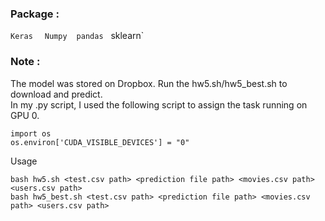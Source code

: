 
### Package : 
`Keras` &nbsp; ` Numpy`  &nbsp;` pandas` &nbsp; sklearn` &nbsp;


### Note :

The model was stored on Dropbox. Run the hw5.sh/hw5_best.sh to download and predict.<br>
In my .py script, I used the following script to assign the task running on GPU 0.<br>

```
import os
os.environ['CUDA_VISIBLE_DEVICES'] = "0"
```
Usage<br>

```
bash hw5.sh <test.csv path> <prediction file path> <movies.csv path> <users.csv path>
bash hw5_best.sh <test.csv path> <prediction file path> <movies.csv path> <users.csv path>
```